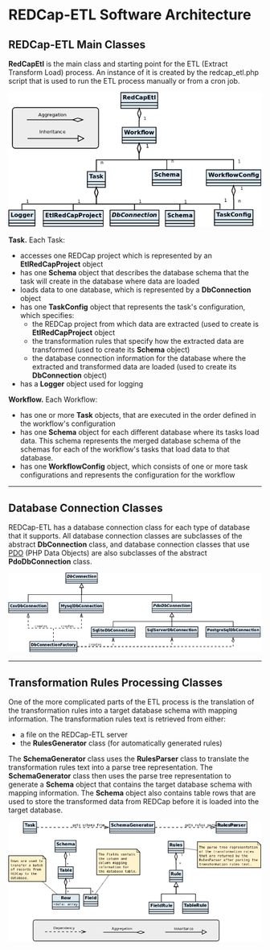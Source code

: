 REDCap-ETL Software Architecture
=========================================

REDCap-ETL Main Classes
------------------------------

**RedCapEtl** is the main class and starting point for the ETL (Extract
Transform Load) process. An instance of it is created by the
redcap_etl.php script that is used to run the ETL process manually
or from a cron job. 
<br />

![Main REDCap-ETL Classes](redcap-etl-classes.png)


**Task.** Each Task:

* accesses one REDCap project which is represented by an **EtlRedCapProject** object
* has one **Schema** object that describes
    the database schema that the task will create in the database where data are loaded
* loads data to one database, which is represented by a **DbConnection** object
* has one **TaskConfig** object that represents the task's configuration, which specifies:
    * the REDCap project from which data are extracted (used to create is **EtlRedCapProject** object
    * the transformation rules that specify how the extracted data are transformed (used to create its
        **Schema** object)
    * the database connection information for the database where the extracted and transformed
        data are loaded (used to create its **DbConnection** object)
* has a **Logger** object used for logging


**Workflow.** Each Workflow:

* has one or more **Task** objects, that are executed in the order defined in the workflow's configuration
* has one **Schema** object for each different database where its tasks load data.
    This schema represents the merged database schema of the schemas for each of the workflow's tasks
    that load data to that database.
* has one **WorkflowConfig** object, which consists of one or more task configurations and represents
    the configuration for the workflow

---

Database Connection Classes
------------------------------------------

REDCap-ETL has a database connection class for each type of database that it supports.
All database connection classes are subclasses of the abstract **DbConnection** class, and database
connection classes that use [PDO](https://www.php.net/manual/en/book.pdo.php) (PHP Data Objects)
are also subclasses of the
abstract **PdoDbConnection** class.

![REDCap-ETL Database Connection Classes](redcap-etl-db-connections.png)


---

Transformation Rules Processing Classes
------------------------------------------

One of the more complicated parts of the ETL process is the translation of the
transformation rules into a target database schema with mapping information.
The transformation rules text is retrieved from either:

* a file on the REDCap-ETL server
* the **RulesGenerator** class (for automatically generated rules)

The **SchemaGenerator** class uses the **RulesParser** class to translate
the transformation rules text into a parse tree representation.
The **SchemaGenerator** class then uses the parse tree representation to
generate a **Schema** object that contains the target database schema
with mapping information. The **Schema** object also contains table rows
that are used to store the transformed data from REDCap before it is
loaded into the target database.
<br />

![REDCap-ETL Schema Generation](redcap-etl-schema-generation.png)

<br />
